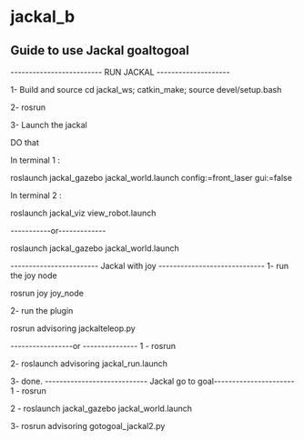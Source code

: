 # jackal_b

## Guide to use Jackal goaltogoal

------------------------- RUN JACKAL --------------------

1- Build and source 
 cd jackal_ws; catkin_make; source devel/setup.bash
 
2- rosrun

3- Launch the jackal 

DO that 

In terminal 1 :

roslaunch jackal_gazebo jackal_world.launch config:=front_laser gui:=false

In terminal 2 :

roslaunch jackal_viz view_robot.launch

-----------or-------------

roslaunch jackal_gazebo jackal_world.launch

------------------------ Jackal with joy -----------------------------
1- run the joy node

rosrun joy joy_node 

2-  run the plugin

rosrun advisoring jackalteleop.py

-----------------or ---------------
1 - rosrun

2- roslaunch advisoring jackal_run.launch 

3- done.
---------------------------- Jackal go to goal----------------------
1 - rosrun

2 - roslaunch jackal_gazebo jackal_world.launch

3- rosrun advisoring gotogoal_jackal2.py
